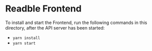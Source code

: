 # Readble Frontend

To install and start the Frontend, run the following commands in this directory, after the API server has been started:

* `yarn install`
* `yarn start`